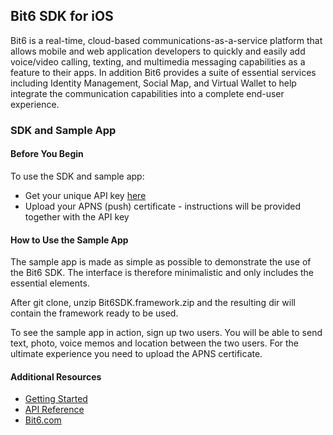 Bit6 SDK for iOS
----------------

Bit6 is a real-time, cloud-based communications-as-a-service platform that allows mobile and web application developers to quickly and easily add voice/video calling, texting, and multimedia messaging capabilities as a feature to their apps. In addition Bit6 provides a suite of essential services including Identity Management, Social Map, and Virtual Wallet to help integrate the communication capabilities into a complete end-user experience.

### SDK and Sample App

#### Before You Begin
To use the SDK and sample app:
* Get your unique API key [here](http://bit6.com/contact/)
* Upload your APNS (push) certificate - instructions will be provided together with the API key

#### How to Use the Sample App
The sample app is made as simple as possible to demonstrate the use of the Bit6 SDK. The interface is therefore minimalistic and only includes the essential elements.

After git clone, unzip Bit6SDK.framework.zip and the resulting dir will contain the framework ready to be used.

To see the sample app in action, sign up two users. You will be able to send text, photo, voice memos and location between the two users. For the ultimate experience you need to upload the APNS certificate.

#### Additional Resources
* [Getting Started](http://bit6.github.io/bit6-ios-sdk/)
* [API Reference](http://bit6.github.io/bit6-ios-sdk/api/)
* [Bit6.com](http://bit6.com)
